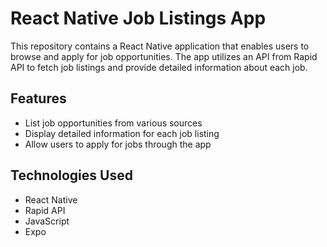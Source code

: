 # React Native Job Listings App

This repository contains a React Native application that enables users to browse and apply for job opportunities. The app utilizes an API from Rapid API to fetch job listings and provide detailed information about each job.

## Features

- List job opportunities from various sources
- Display detailed information for each job listing
- Allow users to apply for jobs through the app

## Technologies Used

- React Native
- Rapid API
- JavaScript
- Expo
